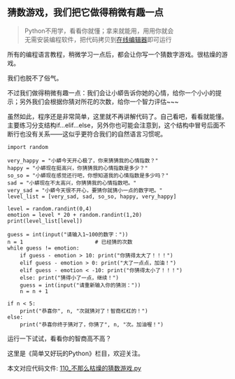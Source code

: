 ## 猜数游戏，我们把它做得稍微有趣一点

> Python不用学，看看你就懂；拿来就能用，用用你就会     
> 无需安装编程软件，把代码拷贝到[在线编辑器](https://www.programiz.com/python-programming/online-compiler)即可运行

所有的编程语言教程，稍微学习一点后，都会让你写一个猜数字游戏。很枯燥的游戏。

我们也脱不了俗气。

不过我们做得稍微有趣一点：我们会让小蟒告诉你她的心情，给你一个小小的提示；另外我们会根据你猜对所花的次数，给你一个智力评估~~~

虽然如此，程序还是非常简单，这里就不再讲解代码了。自己看吧，看看就能懂。主要练习分支结构if...elif...else，另外你也可能会注意到，这个结构中冒号后面不断行也没有关系——这似乎更符合我们的自然语言习惯呢。

```
import random

very_happy = "小蟒今天开心极了，你来猜猜我的心情指数？"
happy = "小蟒现在挺高兴，你猜猜我的心情指数是多少？"
so_so = "小蟒现在感觉还行吧，你想知道我的心情指数是多少吗？"
sad = "小蟒现在不太高兴，你猜猜我的心情指数吧。"
very_sad = "小蟒今天很不开心，要猜你就猜小一点的数字吧。"
level_list = [very_sad, sad, so_so, happy, very_happy]

level = random.randint(0,4)
emotion = level * 20 + random.randint(1,20)
print(level_list[level])

guess = int(input("请输入1~100的数字："))
n = 1                       # 已经猜的次数
while guess != emotion:
    if guess - emotion > 10: print("你猜得太大了！！！")
    elif guess - emotion > 0: print("大了一点点，加油！")
    elif guess - emotion < -10: print("你猜得太小了！！！")
    else: print("猜得小了一点，继续！")
    guess = int(input("请重新输入你的猜测："))
    n = n + 1
    
if n < 5: 
    print("恭喜你", n, "次就猜对了！智商杠杠的！")
else: 
    print("恭喜你终于猜对了，你猜了", n, "次。加油喔！")
```

运行一下试试，看看你的智商高不高？

这里是《简单又好玩的Python》栏目，欢迎关注。

本文对应代码文件: [110_不那么枯燥的猜数游戏.py](../代码文件/110_不那么枯燥的猜数游戏.py)

